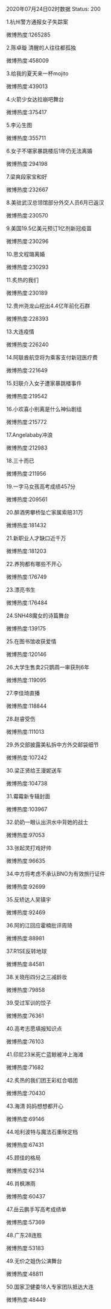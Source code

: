 2020年07月24日02时数据
Status: 200

1.杭州警方通报女子失踪案

微博热度:1265285

2.陈卓璇 清醒的人往往都孤独

微博热度:458009

3.给我的夏天来一杯mojito

微博热度:439013

4.火箭少女达拉崩吧舞台

微博热度:375417

5.李沁生图

微博热度:355711

6.女子不堪家暴跳楼后1年仍无法离婚

微博热度:294198

7.梁爽段家宝和好

微博热度:232667

8.美驻武汉总领馆部分外交人员6月已返汉

微博热度:230570

9.美国19.5亿美元预订1亿剂新冠疫苗

微博热度:230296

10.思文程璐离婚

微博热度:230293

11.炙热的我们

微博热度:230189

12.贵州尧龙山挖出4.4亿年前化石群

微博热度:228393

13.大连疫情

微博热度:226240

14.阿联酋航空将为乘客支付新冠医疗费

微博热度:221649

15.妇联介入女子遭家暴跳楼事件

微博热度:219542

16.小欢喜小别离是什么神仙剧组

微博热度:215772

17.Angelababy冲浪

微博热度:212983

18.三十而已

微博热度:211956

19.一字马女孩高考成绩457分

微博热度:209561

20.醉酒男攀桥坠亡家属索赔31万

微博热度:181432

21.新职业人才缺口近千万

微博热度:181203

22.养狗都有哪些不开心

微博热度:176749

23.漂亮书生

微博热度:176484

24.SNH48魔女的诗篇舞台

微博热度:139175

25.在图书馆收获爱情

微博热度:120146

26.大学生售卖2只鹦鹉一审获刑6年

微博热度:119095

27.李佳琦直播

微博热度:118844

28.赵睿受伤

微博热度:111013

29.外交部披露美私拆中方外交邮袋细节

微博热度:107242

30.梁正贤给王漫妮送车

微博热度:104738

31.霉霉新专辑封面

微博热度:103967

32.奶奶一眼认出洪水中背她的战士

微博热度:97053

33.张起灵打戏好帅

微博热度:96635

34.中方将考虑不承认BNO为有效旅行证件

微博热度:92699

35.反矫达人吴镇宇

微博热度:92469

36.阿的江回应霍楠批评周琦

微博热度:88981

37.R1SE反转地球

微博热度:84581

38.关晓彤四分之三减龄妆

微博热度:79858

39.受过军训的饺子

微博热度:76361

40.高考志愿填报知识点

微博热度:76103

41.印尼23米死亡蓝鲸被冲上海滩

微博热度:71682

42.炙热的我们团王彩虹合唱团

微博热度:70430

43.海清 妈妈想想都开心

微博热度:69146

44.哈利波特与魔法石重映定档

微博热度:67431

45.顾佳的格局

微博热度:62314

46.肖枫淋雨

微博热度:60437

47.岳云鹏手写高考成绩单

微博热度:57369

48.广东28连胜

微博热度:53183

49.无价之姐伪公演舞台

微博热度:48811

50.国家卫健委18人专家团队抵达大连

微博热度:48449


